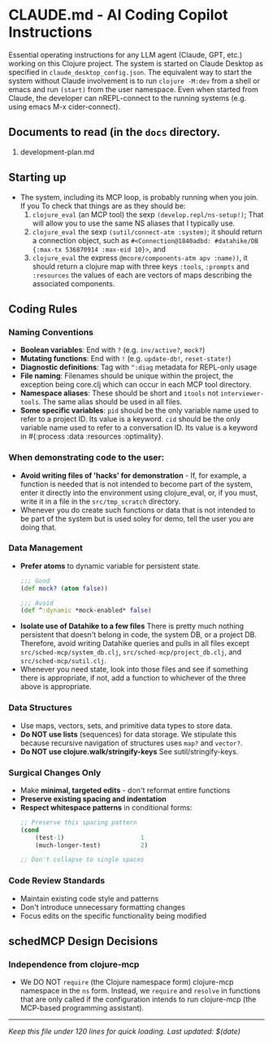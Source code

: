 # CLAUDE.md - AI Coding Copilot Instructions

Essential operating instructions for any LLM agent (Claude, GPT, etc.) working on this Clojure project.
The system is started on Claude Desktop as specified in `claude_desktop_config.json`.
The equivalent way to start the system without Claude involvement is to run `clojure -M:dev` from a shell or emacs and run `(start)` from the user namespace.
Even when started from Claude, the developer can nREPL-connect to the running systems (e.g. using emacs M-x cider-connect).

## Documents to read (in the `docs` directory.
  1. development-plan.md

## Starting up
- The system, including its MCP loop, is probably running when you join. If you
  To check that things are as they should be:
  1. `clojure_eval` (an MCP tool) the sexp `(develop.repl/ns-setup!)`; That will allow you to use the same NS aliases that I typically use.
  2. `clojure_eval` the sexp `(sutil/connect-atm :system)`; it should return a connection object, such as `#<Connection@1840adbd: #datahike/DB {:max-tx 536870914 :max-eid 10}>`, and
  3. `clojure_eval` the express `@mcore/components-atm apv :name))`, it should return a clojure map with three keys `:tools`, `:prompts` and `:resources` the values of each are vectors of maps describing the associated components.

## Coding Rules

### Naming Conventions
- **Boolean variables**: End with `?` (e.g. `inv/active?`, `mock?`)
- **Mutating functions**: End with `!` (e.g. `update-db!`, `reset-state!`)
- **Diagnostic definitions**: Tag with `^:diag` metadata for REPL-only usage
- **File naming**: Filenames should be unique within the project, the exception being core.clj which can occur in each MCP tool directory.
- **Namespace aliases**: These should be short and `itools` not `interviewer-tools`. The same alias should be used in all files.
- **Some specific variables**:
      `pid` should be the only variable name used to refer to a project ID. Its value is a keyword.
      `cid` should be the only variable name used to refer to a conversation ID. Its value is a keyword in #{:process :data :resources :optimality}.

### When demonstrating code to the user:
- **Avoid writing files of 'hacks' for demonstration** - If, for example, a function is needed that is not intended to become part of the system, enter it directly into the environment using clojure_eval, or,
   if you must, write it in a file in the `src/tmp_scratch` directory.
- Whenever you do create such functions or data that is not intended to be part of the system but is used soley for demo, tell the user you are doing that.

### Data Management
- **Prefer atoms** to dynamic variable for persistent state.
  ```clojure
  ;;; Good
  (def mock? (atom false))

  ;;; Avoid
  (def ^:dynamic *mock-enabled* false)
  ```
- **Isolate use of Datahike to a few files** There is pretty much nothing persistent that doesn't belong in code, the system DB, or a project DB.
  Therefore, avoid writing Datahike queries and pulls in all files except `src/sched-mcp/system_db.clj`, `src/sched-mcp/project_db.clj`, and `src/sched-mcp/sutil.clj`.
- Whenever you need state, look into those files and see if something there is appropriate, if not, add a function to whichever of the three above is appropriate.

### Data Structures
- Use maps, vectors, sets, and primitive data types to store data.
- **Do NOT use lists** (sequences) for data storage. We stipulate this because recursive navigation of structures uses `map?` and `vector?`.
- **Do NOT use clojure.walk/stringify-keys** See sutil/stringify-keys.

### Surgical Changes Only
- Make **minimal, targeted edits** - don't reformat entire functions
- **Preserve existing spacing and indentation**
- **Respect whitespace patterns** in conditional forms:
  ```clojure
  ;; Preserve this spacing pattern
  (cond
      (test-1)                     1
      (much-longer-test)           2)

  ;; Don't collapse to single spaces
  ```
### Code Review Standards
- Maintain existing code style and patterns
- Don't introduce unnecessary formatting changes
- Focus edits on the specific functionality being modified

## schedMCP Design Decisions

### Independence from clojure-mcp
- We DO NOT `require` (the Clojure namespace form) clojure-mcp namespace in the `ns` form.
 Instead, we `require` and `resolve` in functions that are only called if the configuration intends to run clojure-mcp (the MCP-based programming assistant).

---
*Keep this file under 120 lines for quick loading. Last updated: $(date)*
